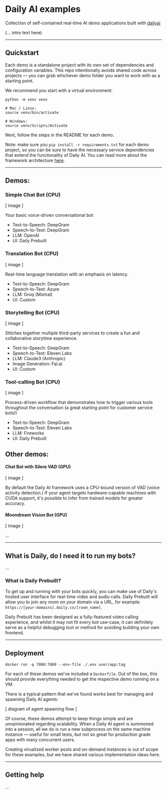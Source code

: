 # Daily AI examples

Collection of self-contained real-time AI demo applications built with [dailyai](https://github.com/daily-co/dailyai/)

(... intro text here)

---

## Quickstart

Each demo is a standalone project with its own set of dependencies and configuration variables. This repo intentionally avoids shared code across projects &mdash; you can grab whichever demo folder you want to work with as a starting point.

We recommend you start with a virtual environment:

```
python -m venv venv

# Mac / Linux:
source venv/bin/activate

# Windows:
source venv/Scripts/Activate
```

Next, follow the steps in the README for each demo.

Note: make sure you `pip install -r requirements.txt` for each demo project, so you can be sure to have the necessary service dependencies that extend the functionality of Daily AI. You can read more about the framework architecture [here](https://github.com/daily-co/dailyai?tab=readme-ov-file#getting-started).

---

## Demos:

### Simple Chat Bot (CPU)

[ image ]

Your basic voice-driven conversational bot

- Text-to-Speech: DeepGram
- Speech-to-Text: DeepGram
- LLM: OpenAI
- UI: Daily Prebuilt

### Translation Bot (CPU)

[ image ]

Real-time language translation with an emphasis on latency.

- Text-to-Speech: DeepGram
- Speech-to-Text: Azure
- LLM: Groq (Mixtral)
- UI: Custom

### Storytelling Bot (CPU)

[ image ]

Stitches together multiple third-party services to create a fun and collaborative storytime experience.

- Text-to-Speech: DeepGram
- Speech-to-Text: Eleven Labs
- LLM: Claude3 (Anthropic)
- Image Generation: Fal.ai
- UI: Custom

### Tool-calling Bot (CPU)

[ image ]

Process-driven workflow that demonstrates how to trigger various tools throughout the conversation (a great starting point for customer service bots!)

- Text-to-Speech: DeepGram
- Speech-to-Text: Eleven Labs
- LLM: Fireworks
- UI: Daily Prebuilt

## Other demos:

#### Chat Bot with Silero VAD (GPU)

[ image ]

By default the Daily AI framework uses a CPU-bound version of VAD (voice activity detection.) If your agent targets hardware-capable machines with CUDA support, it's possible to infer from trained models for greater accuracy.

#### Moondream Vision Bot (GPU)

[ image ]

...

---

## What is Daily, do I need it to run my bots?

...

### What is Daily Prebuilt?

To get up and running with your bots quickly, you can make use of Daily's hosted user interface for real-time video and audio calls. Daily Prebuilt will allow you to join any room on your domain via a URL, for example: `https://[your-domains].daily.co/[room_name]`.

Daily Prebuilt has been designed as a fully-featured video calling experience, and whilst it may not fit every bot use-case, it can definitely serve as a helpful debugging tool or method for avoiding building your own frontend.

---

## Deployment

`docker run -p 7860:7860 --env-file ./.env user/app:tag`

For each of these demos we've included a `Dockerfile`. Out of the box, this should provide everything needed to get the respective demo running on a VM.

There is a typical pattern that we've found works best for managing and spawning Daily AI agents:

[ diagram of agent spawning flow ]

Of course, these demos attempt to keep things simple and are unopinionated regarding scalability. When a Daily AI agent is summoned into a session, all we do is run a new subprocess on the same machine instance &mdash; useful for small tests, but not so great for production grade apps with many concurrent users.

Creating virualized worker pools and on-demand instances is out of scope for these examples, but we have shared various implementation ideas here.

---

## Getting help

...
